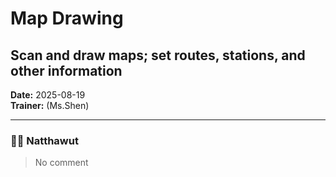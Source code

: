 # Map Drawing
## Scan and draw maps; set routes, stations, and other information

**Date:** 2025-08-19  
**Trainer:** (Ms.Shen)

---

### 🧑‍💻 Natthawut
> No comment



